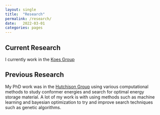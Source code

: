 ```yaml
---
layout: single
title:  "Research"
permalink: /research/
date:   2022-03-01
categories: pages
---
```


## Current Research
I currently work in the [Koes Group]()

## Previous Research
My PhD work was in the [Hutchison Group](http://hutchison.chem.pitt.edu/) using various computational methods to study conformer energies and search for optimal energy storage material. A lot of my work is with using methods such as machine learning and bayesian optimization to try and improve search techniques such as genetic algorithms. 